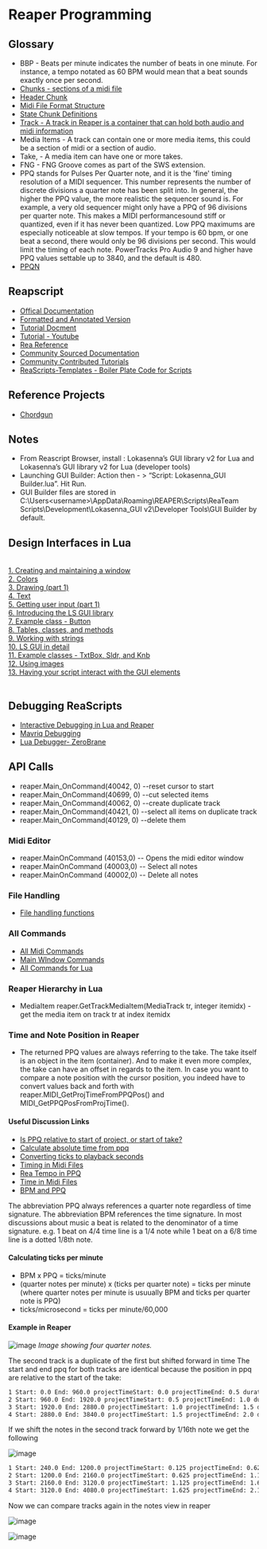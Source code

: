 # Reaper Programming



## Glossary

- BBP - Beats per minute indicates the number of beats in one minute. For instance, a tempo notated as 60 BPM would mean that a beat sounds exactly once per second.
- [Chunks - sections of a midi file](https://www.recordingblogs.com/wiki/track-chunk-of-a-midi-file)
- [Header Chunk](https://www.recordingblogs.com/wiki/header-chunk-of-a-midi-file)
- [Midi File Format Structure](http://www.music.mcgill.ca/~ich/classes/mumt306/StandardMIDIfileformat.html#:~:text=MIDI%20Files%20are%20made%20up,the%20chunk%20type%20is%20introduced.)
- [State Chunk Definitions](https://github.com/ReaTeam/Doc/blob/master/State%20Chunk%20Definitions)
- [Track -  A track in Reaper is a container that can hold both audio and midi information](https://reaperaccessibility.com/index.php/Tracks_and_Track_Folders)
- Media Items -  A track can contain one or more media items, this could be a section of midi or a section of audio.
- Take, - A media item can have one or more takes.
- FNG - FNG Groove comes as part of the SWS extension.
- PPQ stands for Pulses Per Quarter note, and it is the 'fine' timing resolution of a MIDI sequencer. This number represents the number of discrete divisions a quarter note has been split into. In general, the higher the PPQ value, the more realistic the sequencer sound is.  For example, a very old sequencer might only have a PPQ of 96 divisions per quarter note. This makes a MIDI performancesound stiff or quantized, even if it has never been quantized. Low PPQ maximums are especially noticeable at slow tempos. If your tempo is 60 bpm, or one beat a second, there would only be 96 divisions per second. This would limit the timing of each note. PowerTracks Pro Audio 9 and higher have PPQ values settable up to 3840, and the default is 480.
- [PPQN](https://en.wikipedia.org/wiki/Pulses_per_quarter_note)

## Reapscript

- [Offical Documentation](https://www.reaper.fm/sdk/reascript/reascript.php)
- [Formatted and Annotated Version](https://www.extremraym.com/cloud/reascript-doc/)
- [Tutorial Docment](https://admiralbumblebee.com/music/2018/09/22/Reascript-Tutorial.html)
- [Tutorial - Youtube](https://www.youtube.com/watch?v=Z-tlfoHeCIc)
- [Rea Reference](https://www.extremraym.com/en/themes/son/)
- [Community Sourced Documentation](https://forum.cockos.com/showthread.php?t=207635)
- [Community Contributed Tutorials](https://forum.cockos.com/showpost.php?p=2111686&postcount=88)
- [ReaScripts-Templates - Boiler Plate Code for Scripts](https://github.com/ReaTeam/ReaScripts-Templates)

## Reference Projects

- [Chordgun](https://github.com/benjohnson2001/ChordGun)



## Notes

- From Reascript Browser, install : Lokasenna’s GUI library v2 for Lua and Lokasenna’s GUI library v2 for Lua (developer tools)
- Launching GUI Builder: Action then  - > “Script: Lokasenna_GUI Builder.lua”. Hit Run.
- GUI Builder files are stored in C:\Users\<username>\AppData\Roaming\REAPER\Scripts\ReaTeam Scripts\Development\Lokasenna_GUI v2\Developer Tools\GUI Builder by default.


## Design Interfaces in Lua

<br />
<a href="http://forum.cockos.com/showpost.php?p=1679270&amp;postcount=2" rel="nofollow" target="_blank">1. Creating and maintaining a window</a><br />
<a href="http://forum.cockos.com/showpost.php?p=1679273&amp;postcount=3" rel="nofollow" target="_blank">2. Colors</a><br />
<a href="http://forum.cockos.com/showpost.php?p=1679764&amp;postcount=13" rel="nofollow" target="_blank">3. Drawing (part 1)</a><br />
<a href="http://forum.cockos.com/showpost.php?p=1680258&amp;postcount=18" rel="nofollow" target="_blank">4. Text</a><br />
<a href="http://forum.cockos.com/showpost.php?p=1680681&amp;postcount=27" rel="nofollow" target="_blank">5. Getting user input (part 1)</a><br />
<a href="http://forum.cockos.com/showpost.php?p=1681283&amp;postcount=34" rel="nofollow" target="_blank">6. Introducing the LS GUI library</a><br />
<a href="http://forum.cockos.com/showpost.php?p=1681486&amp;postcount=40" rel="nofollow" target="_blank">7. Example class - Button</a><br />
<a href="http://forum.cockos.com/showpost.php?p=1682186&amp;postcount=45" rel="nofollow" target="_blank">8. Tables, classes, and methods</a><br />
<a href="http://forum.cockos.com/showpost.php?p=1682652&amp;postcount=50" rel="nofollow" target="_blank">9. Working with strings</a><br />
<a href="http://forum.cockos.com/showpost.php?p=1683783&amp;postcount=56" rel="nofollow" target="_blank">10. LS GUI in detail</a><br />
<a href="http://forum.cockos.com/showpost.php?p=1684419&amp;postcount=57" rel="nofollow" target="_blank">11. Example classes - TxtBox, Sldr, and Knb</a><br />
<a href="http://forum.cockos.com/showpost.php?p=1685011&amp;postcount=61" rel="nofollow" target="_blank">12. Using images</a><br />
<a href="http://forum.cockos.com/showpost.php?p=1692993&amp;postcount=64" rel="nofollow" target="_blank">13. Having your script interact with the GUI elements</a><br />
<br />

## Debugging ReaScripts

- [Interactive Debugging in Lua and Reaper](https://www.youtube.com/watch?v=chGmCKMP04s)
- [Mavriq Debugging](https://forum.cockos.com/showthread.php?p=2525000#post2525000)
- [Lua Debugger- ZeroBrane](https://studio.zerobrane.com/doc-lua-debugging)

## API Calls
- reaper.Main_OnCommand(40042, 0) --reset cursor to start
- reaper.Main_OnCommand(40699, 0) --cut selected items
- reaper.Main_OnCommand(40062, 0) --create duplicate track
- reaper.Main_OnCommand(40421, 0) --select all items on duplicate track
- reaper.Main_OnCommand(40129, 0) --delete them


### Midi Editor

- reaper.MainOnCommand (40153,0) -- Opens the midi editor window
- reaper.MainOnCommand (40003,0) -- Select all notes
- reaper.MainOnCommand (40002,0) -- Delete all notes

### File Handling

- [File handling functions](https://github.com/ReaTeam/ReaScripts-Templates/blob/master/Files/spk77_Files%20management%20functions.lua)


### All Commands
- [All Midi Commands](https://stash.reaper.fm/oldsb/50479/REAPER_MIDI-Editor_command-identifiers.txt)
- [Main WIndow Commands](https://stash.reaper.fm/oldsb/50478/REAPER_Main-Window_command-identifiers.txt)
- [All Commands for Lua](https://www.reaper.fm/sdk/reascript/reascripthelp.html#l)


### Reaper Hierarchy in Lua

- MediaItem reaper.GetTrackMediaItem(MediaTrack tr, integer itemidx) - get the media item on track tr at index itemidx 


### Time and Note Position in Reaper
- The returned PPQ values are always referring to the take. The take itself is an object in the item (container). And to make it even more complex, the take can have an offset in regards to the item. In case you want to compare a note position with the cursor position, you indeed have to convert values back and forth with reaper.MIDI_GetProjTimeFromPPQPos() and MIDI_GetPPQPosFromProjTime().

#### Useful Discussion Links

- [Is PPQ relative to start of project, or start of take?](https://forum.cockos.com/archive/index.php/t-260079.html)
- [Calculate absolute time from ppq](https://www.midi.org/forum/4452-calculate-absolute-time-from-ppq-and-ticks)
- [Converting ticks to playback seconds](https://askcodes.net/questions/converting-midi-ticks-to-actual-playback-seconds)
- [Timing in Midi Files](https://sites.uci.edu/camp2014/2014/05/19/timing-in-midi-files/)
- [Rea Tempo in PPQ](https://forum.cockos.com/showthread.php?t=177381)
- [Time in Midi Files](https://mido.readthedocs.io/en/latest/midi_files.html)
- [BPM and PPQ](http://www.harmoniccycle.com/hc/music-25-MIDI-BPM-PPQ.htm)



The abbreviation PPQ always references a quarter note regardless of time signature. The abbreviation BPM references the time signature. In most discussions about music a beat is related to the denominator of a time signature. e.g. 1 beat on 4/4 time line is a 1/4 note while 1 beat on a 6/8 time line is a dotted 1/8th note.

#### Calculating ticks per minute
- BPM x PPQ = ticks/minute 
- (quarter notes per minute) x (ticks per quarter note) = ticks per minute (where quarter notes per minute is usuually BPM and ticks per quarter note is PPQ)
- ticks/microsecond = ticks per minute/60,000


#### Example in Reaper

![image](https://user-images.githubusercontent.com/12407183/192115372-6047bd50-0052-466d-89c4-b1f1631ea2bb.png)
*Image showing four quarter notes.*

The second track is a duplicate of the first but shifted forward in time
The start and end ppq for both tracks are identical because the position in ppq are relative to the start of the take:

```txt
1 Start: 0.0 End: 960.0 projectTimeStart: 0.0 projectTimeEnd: 0.5 duration: 960.0
2 Start: 960.0 End: 1920.0 projectTimeStart: 0.5 projectTimeEnd: 1.0 duration: 960.0
3 Start: 1920.0 End: 2880.0 projectTimeStart: 1.0 projectTimeEnd: 1.5 duration: 960.0
4 Start: 2880.0 End: 3840.0 projectTimeStart: 1.5 projectTimeEnd: 2.0 duration: 960.0
```

If we shift the notes in the second track forward by 1/16th note we get the following

![image](https://user-images.githubusercontent.com/12407183/192115710-7eadc62f-29d2-4bbd-9bb6-816982d4e199.png)

```txt
1 Start: 240.0 End: 1200.0 projectTimeStart: 0.125 projectTimeEnd: 0.625 duration: 960.0
2 Start: 1200.0 End: 2160.0 projectTimeStart: 0.625 projectTimeEnd: 1.125 duration: 960.0
3 Start: 2160.0 End: 3120.0 projectTimeStart: 1.125 projectTimeEnd: 1.625 duration: 960.0
4 Start: 3120.0 End: 4080.0 projectTimeStart: 1.625 projectTimeEnd: 2.125 duration: 960.0
```
Now we can compare tracks again in the notes view in reaper

![image](https://user-images.githubusercontent.com/12407183/192115636-01b23cc5-ee46-4318-93b2-5d2f76f980bc.png)

![image](https://user-images.githubusercontent.com/12407183/192115708-c2f26777-203f-4dfc-ac28-8e6540a5d86e.png)
